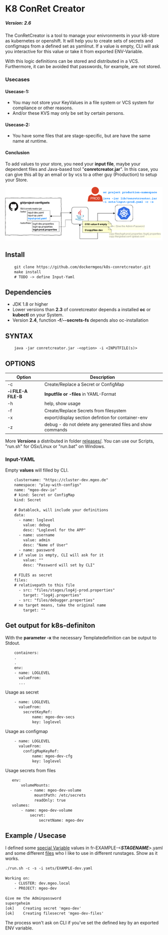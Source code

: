 # K8 ConRet Creator


##### Version: 2.6

The ConRetCreator is a tool to manage your enivronments in your k8-store as kubernetes or openshift. 
It will help you to create sets of secrets and configmaps from a defined set as yamlinut.
If a value is empty, CLI will ask you interactive for this value or take it from exported ENV-Variable. 

With this logic definitions can be stored and distributed in a VCS. Furthermore, it can be avoided that passwords, for example, are not stored.

### Usecases

#### Usecase-1:
- You may not store your KeyValues in a file system or VCS system for compliance or other reasons. 
- And/or these KVS may only be set by certain persons.

#### Usecase-2:
- You have some files that are stage-specific, but are have the same name at runtime.

#### Conclusion
To add values to your store, you need your **input file**, maybe your dependent files and Java-based tool "**conretcreator.jar**". 
In this case, you can give this all by an email or by vcs to a other guy (Production) to setup your Store.


![ConRetCreator](docs/conretcreator.png)


## Install
```
    git clone https://github.com/dockermgeo/k8s-conretcreator.git
    make install
    # TODO -> define Input-Yaml
```

## Dependencies
- JDK 1.8 or higher
- Lower versions than **2.3** of conretcreator depends a installed **oc** or **kubectl** on your System.
- Version **2.4**, function **-f**/**--secrets-fs** depends also oc-installation   

## SYNTAX
``` 
    java -jar conretcreator.jar -<option> -i <INPUTFILE(s)>
```

## OPTIONS


| Option        | Description |
| ------------- |-------------| 
| -c      | Create/Replace a Secret or ConfigMap |
| **-i FILE-A FILE-B**      | **Inputfile or -files** in YAML-Format |
| -h      | help, show usage|
| -f      | Create/Replace Secrets from filesystem |
| -x      | export/display section defintion for container-env |
| -z      | debug - do not delete any generated files and show commands |



More ***Versions*** a distributed in folder [releases/](releases/). 
You can use our Scripts, "run.sh" for OSx/Linux or "run.bat" on Windows.


### Input-YAML

Empty **values** will filled by CLI.

```
    clustername: "https://cluster-dev.mgeo.de"
    namespace: "play-with-configs"
    name: "mgeo-dev-io"
    # kind: Secret or ConfigMap
    kind: Secret
    
    # Datablock, will include your definitions
    data:
      - name: loglevel
        value: debug
        desc: "Loglevel for the APP"
      - name: username
        value: admin
        desc: "Name of User"
      - name: password
    # if value is empty, CLI will ask for it
        value: ""
        desc: "Password will set by CLI"

    # FILES as secret
    files:
    # relativepath to this file
      - src: "files/stages/log4j-prod.properties"
        target: "log4j.properties"
      - src: "files/debugger.properties"
    # no target means, take the original name
        target: ""
```

## Get output for k8s-definiton 

With the **parameter -x** the necessary Templatedefinition can be output to Stdout.

```
    containers:
    .
    .
    env:
    - name: LOGLEVEL
      valueFrom:
      ... 
```

Usage as secret
```
    - name: LOGLEVEL
      valueFrom:
        secretKeyRef:
            name: mgeo-dev-secs
            key: loglevel
```

Usage as configmap
```
    - name: LOGLEVEL
      valueFrom:
        configMapKeyRef:
            name: mgeo-dev-cfg
            key: loglevel
```

Usage secrets from files
 ```
    env:
        volumeMounts:
            - name: mgeo-dev-volume
              mountPath: /etc/secrets
              readOnly: true
    volumes:
        - name: mgeo-dev-volume
            secret:
                secretName: mgeo-dev

 ```
 
 
 
## Example / Usecase

I defined some [special Variable](src/main/resources/) values in fr-EXAMPLE-<***STAGENAME***>.yaml and some different [files](src/main/resources/files) who I like to use in different runstages.
Show as it works.

```
./run.sh -c -s -i sets/EXAMPLE-dev.yaml 

Working on:
	- CLUSTER: dev.mgeo.local
	- PROJECT: mgeo-dev

Give me the Adminpassword
supergeheim
[ok]	Creating secret 'mgeo-dev'
[ok]	Creating filesecret 'mgeo-dev-files'

```

The process won't ask on CLI if you've set the defined key by an exported ENV variable. 
